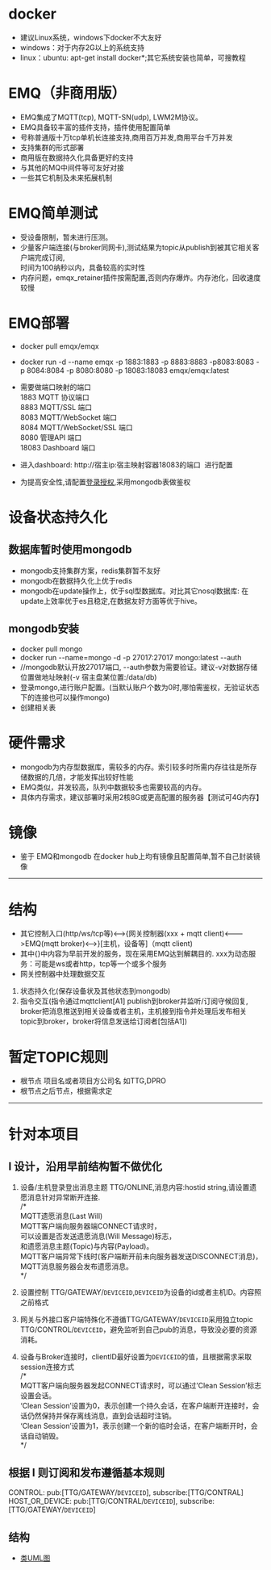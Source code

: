 ﻿# docker
* 建议Linux系统，windows下docker不大友好
* windows：对于内存2G以上的系统支持
* linux：ubuntu: apt-get install docker*;其它系统安装也简单，可搜教程

# EMQ（非商用版）
* EMQ集成了MQTT(tcp), MQTT-SN(udp), LWM2M协议。
* EMQ具备较丰富的插件支持，插件使用配置简单
* 号称普通版十万tcp单机长连接支持,商用百万并发,商用平台千万并发
* 支持集群的形式部署
* 商用版在数据持久化具备更好的支持
* 与其他的MQ中间件等可友好对接
* 一些其它机制及未来拓展机制

# EMQ简单测试
* 受设备限制，暂未进行压测。
* 少量客户端连接(与broker同网卡),测试结果为topic从publish到被其它相关客户端完成订阅,<br>
时间为100纳秒以内，具备较高的实时性
* 内存问题，emqx_retainer插件按需配置,否则内存爆炸。内存池化，回收速度较慢

#  EMQ部署
* docker pull emqx/emqx
* docker run -d --name emqx -p 1883:1883 -p 8883:8883 -p8083:8083 
-p 8084:8084 -p 8080:8080 -p 18083:18083 emqx/emqx:latest <br>

* 需要做端口映射的端口 <br>
1883	MQTT 协议端口 <br>
8883	MQTT/SSL 端口 <br>
8083	MQTT/WebSocket 端口 <br>
8084	MQTT/WebSocket/SSL 端口 <br>
8080	管理API 端口 <br>
18083	Dashboard 端口 <br>

* 进入dashboard: http://宿主ip:宿主映射容器18083的端口 &nbsp;进行配置
* 为提高安全性,请配置[登录授权](https://docs.emqx.io/broker/v3/cn/plugins.html#mongodb),采用mongodb表做鉴权

#  设备状态持久化
## 数据库暂时使用mongodb
* mongodb支持集群方案，redis集群暂不友好
* mongodb在数据持久化上优于redis
* mongodb在update操作上，优于sql型数据库。对比其它nosql数据库:
在update上效率优于es且稳定,在数据友好方面等优于hive。

## mongodb安装
* docker pull mongo 
* docker run --name=mongo -d -p 27017:27017 mongo:latest --auth
* //mongodb默认开放27017端口, --auth参数为需要验证。建议-v对数据存储位置做地址映射(-v 宿主盘某位置:/data/db)
* 登录mongo,进行账户配置。(当默认账户个数为0时,哪怕需鉴权，无验证状态下的连接也可以操作mongo)
* 创建相关表

# 硬件需求
* mongodb为内存型数据库，需较多的内存。索引较多时所需内存往往是所存储数据的几倍，才能发挥出较好性能
* EMQ类似，并发较高，队列中数据较多也需要较高的内存。
* 具体内存需求，建议部署时采用2核8G或更高配置的服务器【测试可4G内存】

# 镜像
* 鉴于 EMQ和mongodb 在docker hub上均有镜像且配置简单,暂不自己封装镜像

------------------------------------------

# 结构
* 其它控制入口(http/ws/tcp等)<-->{网关控制器(xxx + mqtt client)<--->EMQ(mqtt broker)<-->}[主机，设备等]（mqtt client)
* 其中{}中内容为早前开发的服务，现在采用EMQ达到解耦目的. xxx为动态服务：可能是ws或者http，tcp等一个或多个服务
* 网关控制器中处理数据交互<br>

1. 状态持久化(保存设备状及其他状态到mongodb)<br>
2. 指令交互(指令通过mqttclient[A1] publish到broker并监听/订阅守候回复, broker把消息推送到相关设备或者主机，主机接到指令并处理后发布相关topic到broker，broker将信息发送给订阅者[包括A1])

# 暂定TOPIC规则
* 根节点 项目名或者项目方公司名 如TTG,DPRO
* 根节点之后节点，根据需求定

----------------------------------
# 针对本项目
## I 设计，沿用早前结构暂不做优化

1. 设备/主机登录登出消息主题 TTG/ONLINE,消息内容:hostid string,请设置遗愿消息针对异常断开连接.<br>
/* <br>
MQTT遗愿消息(Last Will)<br>
MQTT客户端向服务器端CONNECT请求时，<br>
可以设置是否发送遗愿消息(Will Message)标志，<br>
和遗愿消息主题(Topic)与内容(Payload)。<br>
MQTT客户端异常下线时(客户端断开前未向服务器发送DISCONNECT消息)，<br>
MQTT消息服务器会发布遗愿消息。<br>
*/<br>

2. 设置控制 TTG/GATEWAY/`DEVICEID`,`DEVICEID`为设备的id或者主机ID。内容照之前格式 

3. 网关与外接口客户端特殊化不遵循TTG/GATEWAY/`DEVICEID`采用独立topic  TTG/CONTROL/`DEVICEID`，避免监听到自己pub的消息，导致没必要的资源消耗。

4. 设备与Broker连接时，clientID最好设置为`DEVICEID`的值，且根据需求采取session连接方式 <br>
/*<br>
 MQTT客户端向服务器发起CONNECT请求时，可以通过’Clean Session’标志设置会话。<br>
‘Clean Session’设置为0，表示创建一个持久会话，在客户端断开连接时，会话仍然保持并保存离线消息，直到会话超时注销。<br>
‘Clean Session’设置为1，表示创建一个新的临时会话，在客户端断开时，会话自动销毁。<br>
*/<br>

## 根据 I 则订阅和发布遵循基本规则
CONTROL:  pub:[TTG/GATEWAY/`DEVICEID`], subscribe:[TTG/CONTRAL]  <br>
HOST_OR_DEVICE: pub:[TTG/CONTRAL/`DEVICEID`], subscribe:[TTG/GATEWAY/`DEVICEID`] <br>

##  结构
* [类UML图](mx.png)








